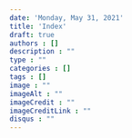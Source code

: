 ```yaml
---
date: 'Monday, May 31, 2021'
title: 'Index'
draft: true
authors : []
description : ""
type : ""
categories : []
tags : []
image : ""
imageAlt : ""
imageCredit : ""
imageCreditLink : ""
disqus : ""
---
```

